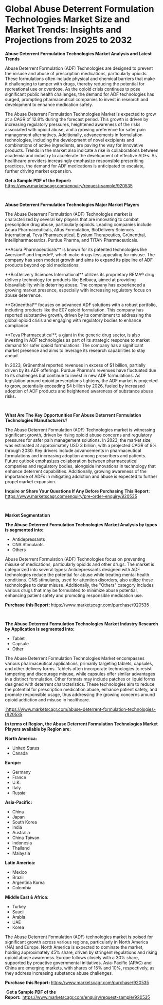 <p><h1>Global Abuse Deterrent Formulation Technologies Market Size and Market Trends: Insights and Projections from 2025 to 2032</h1></p><p><strong>Abuse Deterrent Formulation Technologies Market Analysis and Latest Trends</strong></p>
<p><p>Abuse Deterrent Formulation (ADF) Technologies are designed to prevent the misuse and abuse of prescription medications, particularly opioids. These formulations often include physical and chemical barriers that make it challenging to tamper with drugs, thereby reducing the potential for recreational use or overdose. As the opioid crisis continues to pose significant public health challenges, the demand for ADF technologies has surged, prompting pharmaceutical companies to invest in research and development to enhance medication safety.</p><p>The Abuse Deterrent Formulation Technologies Market is expected to grow at a CAGR of 12.8% during the forecast period. This growth is driven by increasing regulatory pressures, heightened awareness of the risks associated with opioid abuse, and a growing preference for safer pain management alternatives. Additionally, advancements in formulation technologies, including the development of novel excipients and combinations of active ingredients, are paving the way for innovative products. Trends in the market also indicate a rise in collaborations between academia and industry to accelerate the development of effective ADFs. As healthcare providers increasingly emphasize responsible prescribing practices, the demand for ADF medications is anticipated to escalate, further driving market expansion.</p></p>
<p><strong>Get a Sample PDF of the Report:&nbsp;</strong> <a href="https://www.marketscagr.com/enquiry/request-sample/920535?utm_campaign=2958&utm_medium=2&utm_source=Github&utm_content=ia&utm_term=18042025&utm_id=abuse-deterrent-formulation-technologies">https://www.marketscagr.com/enquiry/request-sample/920535</a></p>
<p>&nbsp;</p>
<p><strong>Abuse Deterrent Formulation Technologies Major Market Players</strong></p>
<p><p>The Abuse Deterrent Formulation (ADF) Technologies market is characterized by several key players that are innovating to combat prescription drug abuse, particularly opioids. Leading companies include Acura Pharmaceuticals, Altus Formulation, BioDelivery Sciences International, Teva Pharmaceutical, Elysium Therapeutics, Grünenthal, Intellipharmaceutics, Purdue Pharma, and TITAN Pharmaceuticals.</p><p>**Acura Pharmaceuticals** is known for its patented technologies like Aversion® and Impede®, which make drugs less appealing for misuse. The company has seen modest growth and aims to expand its pipeline of ADF products beyond opioid medications.</p><p>**BioDelivery Sciences International** utilizes its proprietary BEMA® drug delivery technology for products like Belbuca, aimed at providing bioavailability while deterring abuse. The company has experienced a growing market presence, especially with increasing regulatory focus on abuse deterrence.</p><p>**Grünenthal** focuses on advanced ADF solutions with a robust portfolio, including products like the E07 opioid formulation. This company has reported substantive growth, driven by its commitment to addressing the global opioid crisis and engaging with regulatory bodies to enhance compliance.</p><p>**Teva Pharmaceutical**, a giant in the generic drug sector, is also investing in ADF technologies as part of its strategic response to market demand for safer opioid formulations. The company has a significant market presence and aims to leverage its research capabilities to stay ahead.</p><p>In 2023, Grünenthal reported revenues in excess of $1 billion, partially driven by its ADF offerings. Purdue Pharma's revenues have fluctuated due to its challenges but continue to invest in new ADF formulations. As legislation around opioid prescriptions tightens, the ADF market is projected to grow, potentially exceeding $4 billion by 2026, fueled by increased adoption of ADF products and heightened awareness of substance abuse risks.</p></p>
<p>&nbsp;</p>
<p><strong>What Are The Key Opportunities For Abuse Deterrent Formulation Technologies Manufacturers?</strong></p>
<p><p>The Abuse Deterrent Formulation (ADF) Technologies market is witnessing significant growth, driven by rising opioid abuse concerns and regulatory pressures for safer pain management solutions. In 2023, the market size was estimated at approximately USD 3 billion, with a projected CAGR of 9% through 2030. Key drivers include advancements in pharmaceutical formulations and increasing adoption among prescribers and patients. Future outlook emphasizes collaboration between pharmaceutical companies and regulatory bodies, alongside innovations in technology that enhance deterrent capabilities. Additionally, growing awareness of the importance of ADFs in mitigating addiction and abuse is expected to further propel market expansion.</p></p>
<p><strong>Inquire or Share Your Questions If Any Before Purchasing This Report:</strong> <a href="https://www.marketscagr.com/enquiry/pre-order-enquiry/920535?utm_campaign=2958&utm_medium=2&utm_source=Github&utm_content=ia&utm_term=18042025&utm_id=abuse-deterrent-formulation-technologies">https://www.marketscagr.com/enquiry/pre-order-enquiry/920535</a></p>
<p>&nbsp;</p>
<p><strong>Market Segmentation</strong></p>
<p><strong>The Abuse Deterrent Formulation Technologies Market Analysis by types is segmented into:</strong></p>
<p><ul><li>Antidepressants</li><li>CNS Stimulants</li><li>Others</li></ul></p>
<p><p>Abuse Deterrent Formulation (ADF) Technologies focus on preventing misuse of medications, particularly opioids and other drugs. The market is categorized into several types: Antidepressants designed with ADF technologies reduce the potential for abuse while treating mental health conditions. CNS stimulants, used for attention disorders, also utilize these technologies to deter misuse. Additionally, the "Others" category includes various drugs that may be formulated to minimize abuse potential, enhancing patient safety and promoting responsible medication use.</p></p>
<p><strong>Purchase this Report:&nbsp;</strong><a href="https://www.marketscagr.com/purchase/920535?utm_campaign=2958&utm_medium=2&utm_source=Github&utm_content=ia&utm_term=18042025&utm_id=abuse-deterrent-formulation-technologies">https://www.marketscagr.com/purchase/920535</a></p>
<p>&nbsp;</p>
<p><strong>The Abuse Deterrent Formulation Technologies Market Industry Research by Application is segmented into:</strong></p>
<p><ul><li>Tablet</li><li>Capsule</li><li>Other</li></ul></p>
<p><p>The Abuse Deterrent Formulation Technologies Market encompasses various pharmaceutical applications, primarily targeting tablets, capsules, and other delivery forms. Tablets often incorporate technologies to resist tampering and discourage misuse, while capsules offer similar advantages in a distinct formulation. Other formats may include patches or liquid forms designed with deterrent characteristics. These technologies aim to reduce the potential for prescription medication abuse, enhance patient safety, and promote responsible usage, thus addressing the growing concerns around opioid addiction and misuse in healthcare.</p></p>
<p><a href="https://www.marketscagr.com/abuse-deterrent-formulation-technologies-r920535?utm_campaign=2958&utm_medium=2&utm_source=Github&utm_content=ia&utm_term=18042025&utm_id=abuse-deterrent-formulation-technologies">&nbsp;https://www.marketscagr.com/abuse-deterrent-formulation-technologies-r920535</a></p>
<p><strong>In terms of Region, the Abuse Deterrent Formulation Technologies Market Players available by Region are:</strong></p>
<p>
    <p> <strong> North America: </strong>
        <ul>
            <li>United States</li>
            <li>Canada</li>
        </ul>
        </p> 
    <p> <strong> Europe: </strong>
        <ul>
            <li>Germany</li>
            <li>France</li>
            <li>U.K.</li>
            <li>Italy</li>
            <li>Russia</li>
        </ul>
        </p> 
    <p> <strong> Asia-Pacific: </strong>
        <ul>
            <li>China</li>
            <li>Japan</li>
            <li>South Korea</li>
            <li>India</li>
            <li>Australia</li>
            <li>China Taiwan</li>
            <li>Indonesia</li>
            <li>Thailand</li>
            <li>Malaysia</li>
        </ul>
        </p> 
    <p> <strong> Latin America: </strong>
        <ul>
            <li>Mexico</li>
            <li>Brazil</li>
            <li>Argentina Korea</li>
            <li>Colombia</li>
        </ul>
        </p> 
    <p> <strong> Middle East & Africa: </strong>
        <ul>
            <li>Turkey</li>
            <li>Saudi</li>
            <li>Arabia</li>
            <li>UAE</li>
            <li>Korea</li>
        </ul>
    </p>
    </p>
<p><p>The Abuse Deterrent Formulation (ADF) technologies market is poised for significant growth across various regions, particularly in North America (NA) and Europe. North America is expected to dominate the market, holding approximately 45% share, driven by stringent regulations and rising opioid abuse awareness. Europe follows closely with a 30% share, supported by proactive governmental initiatives. Asia-Pacific (APAC) and China are emerging markets, with shares of 15% and 10%, respectively, as they address increasing substance abuse challenges.</p></p>
<p><strong>Purchase this Report: </strong><a href="https://www.marketscagr.com/purchase/920535?utm_campaign=2958&utm_medium=2&utm_source=Github&utm_content=ia&utm_term=18042025&utm_id=abuse-deterrent-formulation-technologies">https://www.marketscagr.com/purchase/920535</a></p>
<p>&nbsp;<strong>Get a Sample PDF of the Report:&nbsp;&nbsp;</strong><a href="https://www.marketscagr.com/enquiry/request-sample/920535?utm_campaign=2958&utm_medium=2&utm_source=Github&utm_content=ia&utm_term=18042025&utm_id=abuse-deterrent-formulation-technologies">https://www.marketscagr.com/enquiry/request-sample/920535</a></p>
<p><strong></strong></p>
<p><p></p><p></p><p></p></p>